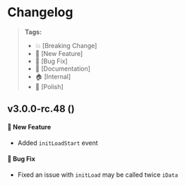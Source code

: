 Changelog
=========

> **Tags:**
> - :boom:       [Breaking Change]
> - :rocket:     [New Feature]
> - :bug:        [Bug Fix]
> - :memo:       [Documentation]
> - :house:      [Internal]
> - :nail_care:  [Polish]

## v3.0.0-rc.48 ()

#### :rocket: New Feature

* Added `initLoadStart` event

#### :bug: Bug Fix

* Fixed an issue with `initLoad` may be called twice `iData`
